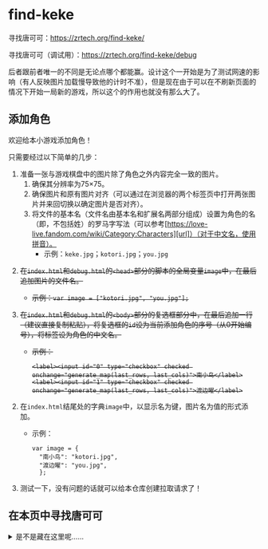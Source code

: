 # find-keke
寻找唐可可：https://zrtech.org/find-keke/

寻找唐可可（调试用）：https://zrtech.org/find-keke/debug

后者跟前者唯一的不同是无论点哪个都能赢。设计这个一开始是为了测试网速的影响（有人反映图片加载慢导致他的计时不准），但是现在由于可以在不刷新页面的情况下开始一局新的游戏，所以这个的作用也就没有那么大了。

## 添加角色
欢迎给本小游戏添加角色！

只需要经过以下简单的几步：

1. 准备一张与游戏棋盘中的图片除了角色之外内容完全一致的图片。
   1. 确保其分辨率为75×75。
   2. 确保图片和原有图片对齐（可以通过在浏览器的两个标签页中打开两张图片并来回切换以确定图片是否对齐）。
   3. 将文件的基本名（文件名由基本名和扩展名两部分组成）设置为角色的名（即，不包括姓）的罗马字写法（可以参考[https://love-live.fandom.com/wiki/Category:Characters][url]）（对于中文名，使用拼音）。
      - 示例：`keke.jpg`；`kotori.jpg`；`you.jpg`

[url]:https://love-live.fandom.com/wiki/Category:Characters

<s>

2. 在`index.html`和`debug.html`的`<head>`部分的脚本的全局变量`image`中，在最后追加图片的文件名。
   - 示例：`var image = ["kotori.jpg", "you.jpg"];`

3. 在`index.html`和`debug.html`的`<body>`部分的复选框部分中，在最后追加一行（建议直接复制粘贴），将复选框的`id`设为当前添加角色的序号（从0开始编号），将标签设为角色的中文名。
   - 示例：
     ```
     <label><input id="0" type="checkbox" checked onchange="generate_map(last_rows, last_cols)">南小鸟</label>
     <label><input id="1" type="checkbox" checked onchange="generate_map(last_rows, last_cols)">渡边曜</label>
     ```
   
</s>

2. 在`index.html`结尾处的字典`image`中，以显示名为键，图片名为值的形式添加。
   - 示例：
      ```
      var image = {
        "南小鸟": "kotori.jpg",
        "渡边曜": "you.jpg",
        };
      ```

3. 测试一下，没有问题的话就可以给本仓库创建拉取请求了！

## 在本页中寻找唐可可

<details><summary>是不是藏在这里呢……</summary>
被你发现啦！

![keke-big.jpg](https://repository-images.githubusercontent.com/431044681/bbb358a6-de45-4d8a-b29b-f17cca522403)
</details>
